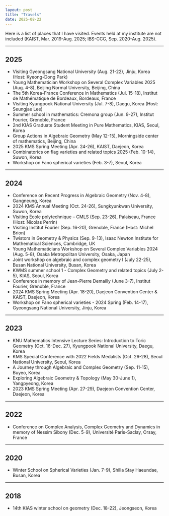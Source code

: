 ```yaml
---
layout: post
title: "Travels"
date: 2025-08-22
---
```


Here is a list of places that I have visited. Events held at my institute are not included (KAIST, Mar. 2019-Aug. 2025; IBS-CCG, Sep. 2020-Aug. 2025).

---

## 2025
* Visiting Gyeongsang National University (Aug. 21-22), Jinju, Korea (Host: Kyeong-Dong Park)
* Young Mathematician Workshop on Several Complex Variables 2025 (Aug. 4-8), Beijing Normal University, Beijing, China
* The 5th Korea-France Conference in Mathematics (Jul. 15-18), Institut de Mathématique de Bordeaux, Bordeaux, France
* Visiting Kyungpook National University (Jul. 7-8), Daegu, Korea (Host: Seungjae Lee)
* Summer school in mathematics: Cremona group (Jun. 9-27), Institut Fourier, Grenoble, France
* 2nd KIAS Graduate Student Meeting in Pure Mathematics, KIAS, Seoul, Korea
* Group Actions in Algebraic Geometry (May 12-15), Morningside center of mathematics, Beijing, China
* 2025 KMS Spring Meeting (Apr. 24-26), KAIST, Daejeon, Korea
* Combinatorics on flag varieties and related topics 2025 (Feb. 10-14), Suwon, Korea
* Workshop on Fano spherical varieties (Feb. 3-7), Seoul, Korea

---

## 2024
* Conference on Recent Progress in Algebraic Geometry (Nov. 4-8), Gangneung, Korea
* 2024 KMS Annual Meeting (Oct. 24-26), Sungkyunkwan University, Suwon, Korea
* Visiting École polytechnique – CMLS (Sep. 23-26), Palaiseau, France (Host: Nicolas Perrin)
* Visiting Institut Fourier (Sep. 16-20), Grenoble, France (Host: Michel Brion)
* Twistors in Geometry & Physics (Sep. 9-13), Isaac Newton Institute for Mathematical Sciences, Cambridge, UK
* Young Mathematicians Workshop on Several Complex Variables 2024 (Aug. 5-8), Osaka Metropolitan University, Osaka, Japan
* Joint workshop on algebraic and complex geometry I (July 22-25), Busan National University, Busan, Korea
* KWMS summer school 1 - Complex Geometry and related topics (July 2-5), KIAS, Seoul, Korea
* Conference in memory of Jean-Pierre Demailly (June 3-7), Institut Fourier, Grenoble, France
* 2024 KMS Spring Meeting (Apr. 18-20), Daejeon Convention Center & KAIST, Daejeon, Korea
* Workshop on Fano spherical varieties - 2024 Spring (Feb. 14-17), Gyeongsang National University, Jinju, Korea

---

## 2023
* KNU Mathematics Intensive Lecture Series: Introduction to Toric Geometry (Oct. 16-Dec. 27), Kyungpook National University, Daegu, Korea
* KMS Special Conference with 2022 Fields Medalists (Oct. 26-28), Seoul National University, Seoul, Korea
* A Journey through Algebraic and Complex Geometry (Sep. 11-15), Buyeo, Korea
* Exploring Algebraic Geometry & Topology (May 30-June 1), Yangpyeong, Korea
* 2023 KMS Spring Meeting (Apr. 27-29), Daejeon Convention Center, Daejeon, Korea

---

## 2022
* Conference on Complex Analysis, Complex Geometry and Dynamics in memory of Nessim Sibony (Dec. 5-9), Université Paris-Saclay, Orsay, France

---

## 2020
* Winter School on Spherical Varieties (Jan. 7-9), Shilla Stay Haeundae, Busan, Korea

---

## 2018
* 14th KIAS winter school on geometry (Dec. 18-22), Jeongseon, Korea
